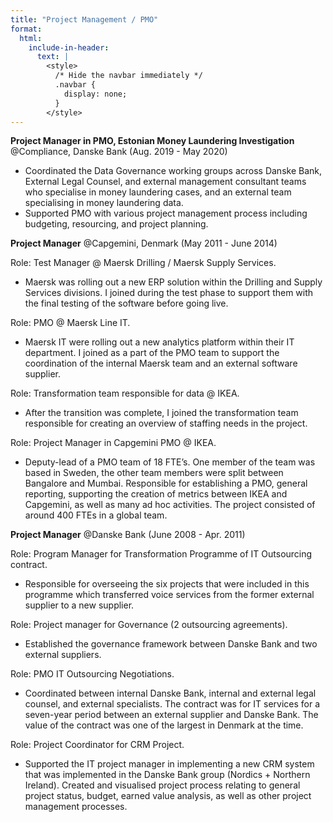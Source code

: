 ```yaml
---
title: "Project Management / PMO"
format:
  html:
    include-in-header:
      text: |
        <style>
          /* Hide the navbar immediately */
          .navbar {
            display: none;
          }
        </style>
---
```


**Project Manager in PMO, Estonian Money Laundering Investigation** @Compliance, Danske Bank (Aug. 2019 - May 2020)

- Coordinated the Data Governance working groups across Danske Bank, External Legal Counsel, and external management consultant teams who specialise in money laundering
cases, and an external team specialising in money laundering data. 
- Supported PMO with various project management process including budgeting, resourcing, and project planning.

**Project Manager** @Capgemini, Denmark (May 2011 - June 2014)

Role: Test Manager @ Maersk Drilling / Maersk Supply Services. 

- Maersk was rolling out a new ERP solution within the Drilling and Supply Services divisions. I joined during the test phase to support them with the final testing of the software before going live.

Role: PMO @ Maersk Line IT. 

- Maersk IT were rolling out a new analytics platform within their IT department. I joined as a part of the PMO team to support the coordination of the internal Maersk team and an external software supplier.

Role: Transformation team responsible for data @ IKEA. 

- After the transition was complete, I joined the transformation team responsible for creating an overview of staffing needs in the project.

Role: Project Manager in Capgemini PMO @ IKEA. 

- Deputy-lead of a PMO team of 18 FTE’s. One member of the team was based in Sweden, the other team members were split between Bangalore and Mumbai. Responsible for establishing a PMO, general reporting, supporting the creation of metrics between IKEA and Capgemini, as well as many ad hoc activities. The project consisted of around 400 FTEs in a global team.


**Project Manager** @Danske Bank (June 2008 - Apr. 2011)

Role: Program Manager for Transformation Programme of IT Outsourcing contract. 

- Responsible for overseeing the six projects that were included in this programme 
    which transferred voice services from the former external supplier to a new supplier.
    
Role: Project manager for Governance (2 outsourcing agreements). 

- Established the governance framework between Danske Bank and two external suppliers.
    
Role: PMO IT Outsourcing Negotiations. 

- Coordinated between internal Danske Bank, 
    internal and external legal counsel, and external specialists. The contract was for 
    IT services for a seven-year period between an external supplier and Danske Bank. 
    The value of the contract was one of the largest in Denmark at the time.
    
Role: Project Coordinator for CRM Project. 

- Supported the IT project manager 
    in implementing a new CRM system that was implemented in the Danske Bank group 
    (Nordics + Northern Ireland). Created and visualised project process relating 
    to general project status, budget, earned value analysis, as well as other 
    project management processes.